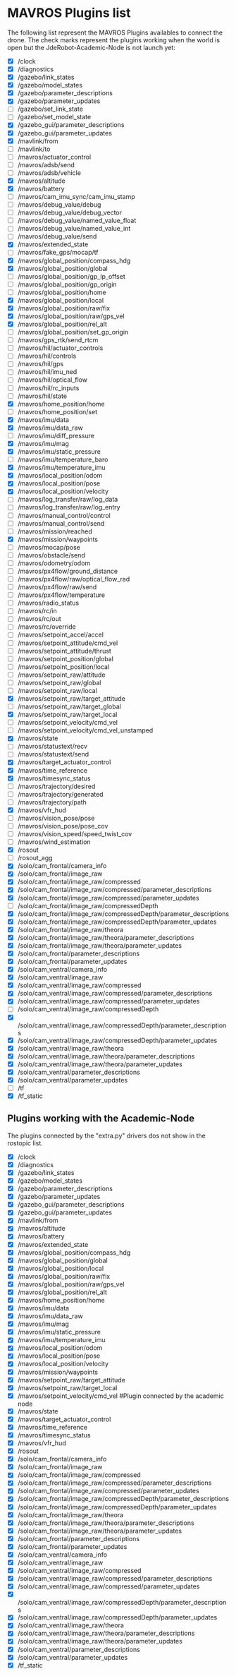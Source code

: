 # MAVROS Plugins list

The following list represent the MAVROS Plugins availables to connect the drone. The check marks represent the plugins working when the world is open but the JdeRobot-Academic-Node is not launch yet:

- [x] /clock
- [x] /diagnostics
- [x] /gazebo/link_states
- [x] /gazebo/model_states
- [x] /gazebo/parameter_descriptions
- [x] /gazebo/parameter_updates
- [ ] /gazebo/set_link_state
- [ ] /gazebo/set_model_state
- [x] /gazebo_gui/parameter_descriptions
- [x] /gazebo_gui/parameter_updates
- [x] /mavlink/from
- [ ] /mavlink/to
- [ ] /mavros/actuator_control
- [ ] /mavros/adsb/send
- [ ] /mavros/adsb/vehicle
- [x] /mavros/altitude
- [x] /mavros/battery
- [ ] /mavros/cam_imu_sync/cam_imu_stamp
- [ ] /mavros/debug_value/debug
- [ ] /mavros/debug_value/debug_vector
- [ ] /mavros/debug_value/named_value_float
- [ ] /mavros/debug_value/named_value_int
- [ ] /mavros/debug_value/send
- [x] /mavros/extended_state
- [ ] /mavros/fake_gps/mocap/tf
- [x] /mavros/global_position/compass_hdg
- [x] /mavros/global_position/global
- [ ] /mavros/global_position/gp_lp_offset
- [ ] /mavros/global_position/gp_origin
- [ ] /mavros/global_position/home
- [x] /mavros/global_position/local
- [x] /mavros/global_position/raw/fix
- [x] /mavros/global_position/raw/gps_vel
- [x] /mavros/global_position/rel_alt
- [ ] /mavros/global_position/set_gp_origin
- [ ] /mavros/gps_rtk/send_rtcm
- [ ] /mavros/hil/actuator_controls
- [ ] /mavros/hil/controls
- [ ] /mavros/hil/gps
- [ ] /mavros/hil/imu_ned
- [ ] /mavros/hil/optical_flow
- [ ] /mavros/hil/rc_inputs
- [ ] /mavros/hil/state
- [x] /mavros/home_position/home
- [ ] /mavros/home_position/set
- [x] /mavros/imu/data
- [x] /mavros/imu/data_raw
- [ ] /mavros/imu/diff_pressure
- [x] /mavros/imu/mag
- [x] /mavros/imu/static_pressure
- [ ] /mavros/imu/temperature_baro
- [x] /mavros/imu/temperature_imu
- [x] /mavros/local_position/odom
- [x] /mavros/local_position/pose
- [x] /mavros/local_position/velocity
- [ ] /mavros/log_transfer/raw/log_data
- [ ] /mavros/log_transfer/raw/log_entry
- [ ] /mavros/manual_control/control
- [ ] /mavros/manual_control/send
- [ ] /mavros/mission/reached
- [x] /mavros/mission/waypoints
- [ ] /mavros/mocap/pose
- [ ] /mavros/obstacle/send
- [ ] /mavros/odometry/odom
- [ ] /mavros/px4flow/ground_distance
- [ ] /mavros/px4flow/raw/optical_flow_rad
- [ ] /mavros/px4flow/raw/send
- [ ] /mavros/px4flow/temperature
- [ ] /mavros/radio_status
- [ ] /mavros/rc/in
- [ ] /mavros/rc/out
- [ ] /mavros/rc/override
- [ ] /mavros/setpoint_accel/accel
- [ ] /mavros/setpoint_attitude/cmd_vel
- [ ] /mavros/setpoint_attitude/thrust
- [ ] /mavros/setpoint_position/global
- [ ] /mavros/setpoint_position/local
- [ ] /mavros/setpoint_raw/attitude
- [ ] /mavros/setpoint_raw/global
- [ ] /mavros/setpoint_raw/local
- [x] /mavros/setpoint_raw/target_attitude
- [ ] /mavros/setpoint_raw/target_global
- [x] /mavros/setpoint_raw/target_local
- [ ] /mavros/setpoint_velocity/cmd_vel
- [ ] /mavros/setpoint_velocity/cmd_vel_unstamped
- [x] /mavros/state
- [ ] /mavros/statustext/recv
- [ ] /mavros/statustext/send
- [x] /mavros/target_actuator_control
- [x] /mavros/time_reference
- [x] /mavros/timesync_status
- [ ] /mavros/trajectory/desired
- [ ] /mavros/trajectory/generated
- [ ] /mavros/trajectory/path
- [x] /mavros/vfr_hud
- [ ] /mavros/vision_pose/pose
- [ ] /mavros/vision_pose/pose_cov
- [ ] /mavros/vision_speed/speed_twist_cov
- [ ] /mavros/wind_estimation
- [x] /rosout
- [ ] /rosout_agg
- [x] /solo/cam_frontal/camera_info
- [x] /solo/cam_frontal/image_raw
- [x] /solo/cam_frontal/image_raw/compressed
- [x] /solo/cam_frontal/image_raw/compressed/parameter_descriptions
- [x] /solo/cam_frontal/image_raw/compressed/parameter_updates
- [ ] /solo/cam_frontal/image_raw/compressedDepth
- [x] /solo/cam_frontal/image_raw/compressedDepth/parameter_descriptions
- [x] /solo/cam_frontal/image_raw/compressedDepth/parameter_updates
- [x] /solo/cam_frontal/image_raw/theora
- [x] /solo/cam_frontal/image_raw/theora/parameter_descriptions
- [x] /solo/cam_frontal/image_raw/theora/parameter_updates
- [x] /solo/cam_frontal/parameter_descriptions
- [x] /solo/cam_frontal/parameter_updates
- [x] /solo/cam_ventral/camera_info
- [x] /solo/cam_ventral/image_raw
- [x] /solo/cam_ventral/image_raw/compressed
- [x] /solo/cam_ventral/image_raw/compressed/parameter_descriptions
- [x] /solo/cam_ventral/image_raw/compressed/parameter_updates
- [ ] /solo/cam_ventral/image_raw/compressedDepth
- [x] /solo/cam_ventral/image_raw/compressedDepth/parameter_descriptions
- [x] /solo/cam_ventral/image_raw/compressedDepth/parameter_updates
- [x] /solo/cam_ventral/image_raw/theora
- [x] /solo/cam_ventral/image_raw/theora/parameter_descriptions
- [x] /solo/cam_ventral/image_raw/theora/parameter_updates
- [x] /solo/cam_ventral/parameter_descriptions
- [x] /solo/cam_ventral/parameter_updates
- [ ] /tf
- [x] /tf_static

## Plugins working with the Academic-Node
The plugins connected by the "extra.py" drivers dos not show in the rostopic list.

- [x] /clock
- [x] /diagnostics
- [x] /gazebo/link_states
- [x] /gazebo/model_states
- [x] /gazebo/parameter_descriptions
- [x] /gazebo/parameter_updates
- [x] /gazebo_gui/parameter_descriptions
- [x] /gazebo_gui/parameter_updates
- [x] /mavlink/from
- [x] /mavros/altitude
- [x] /mavros/battery
- [x] /mavros/extended_state
- [x] /mavros/global_position/compass_hdg
- [x] /mavros/global_position/global
- [x] /mavros/global_position/local
- [x] /mavros/global_position/raw/fix
- [x] /mavros/global_position/raw/gps_vel
- [x] /mavros/global_position/rel_alt
- [x] /mavros/home_position/home
- [x] /mavros/imu/data
- [x] /mavros/imu/data_raw
- [x] /mavros/imu/mag
- [x] /mavros/imu/static_pressure
- [x] /mavros/imu/temperature_imu
- [x] /mavros/local_position/odom
- [x] /mavros/local_position/pose
- [x] /mavros/local_position/velocity
- [x] /mavros/mission/waypoints
- [x] /mavros/setpoint_raw/target_attitude
- [x] /mavros/setpoint_raw/target_local
- [x] /mavros/setpoint_velocity/cmd_vel                     #Plugin connected by the academic node
- [x] /mavros/state
- [x] /mavros/target_actuator_control
- [x] /mavros/time_reference
- [x] /mavros/timesync_status
- [x] /mavros/vfr_hud
- [x] /rosout
- [x] /solo/cam_frontal/camera_info
- [x] /solo/cam_frontal/image_raw
- [x] /solo/cam_frontal/image_raw/compressed
- [x] /solo/cam_frontal/image_raw/compressed/parameter_descriptions
- [x] /solo/cam_frontal/image_raw/compressed/parameter_updates
- [x] /solo/cam_frontal/image_raw/compressedDepth/parameter_descriptions
- [x] /solo/cam_frontal/image_raw/compressedDepth/parameter_updates
- [x] /solo/cam_frontal/image_raw/theora
- [x] /solo/cam_frontal/image_raw/theora/parameter_descriptions
- [x] /solo/cam_frontal/image_raw/theora/parameter_updates
- [x] /solo/cam_frontal/parameter_descriptions
- [x] /solo/cam_frontal/parameter_updates
- [x] /solo/cam_ventral/camera_info
- [x] /solo/cam_ventral/image_raw
- [x] /solo/cam_ventral/image_raw/compressed
- [x] /solo/cam_ventral/image_raw/compressed/parameter_descriptions
- [x] /solo/cam_ventral/image_raw/compressed/parameter_updates
- [x] /solo/cam_ventral/image_raw/compressedDepth/parameter_descriptions
- [x] /solo/cam_ventral/image_raw/compressedDepth/parameter_updates
- [x] /solo/cam_ventral/image_raw/theora
- [x] /solo/cam_ventral/image_raw/theora/parameter_descriptions
- [x] /solo/cam_ventral/image_raw/theora/parameter_updates
- [x] /solo/cam_ventral/parameter_descriptions
- [x] /solo/cam_ventral/parameter_updates
- [x] /tf_static

